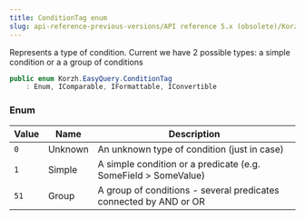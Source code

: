 ```yaml
---
title: ConditionTag enum
slug: api-reference-previous-versions/API reference 5.x (obsolete)/Korzh.EasyQuery namespace/conditiontag-enum
---
```



Represents a type of condition.  Current we have 2 possible types: a simple condition or a a group of conditions
```csharp
public enum Korzh.EasyQuery.ConditionTag
    : Enum, IComparable, IFormattable, IConvertible

```

### Enum

| Value | Name | Description | 
| --- | --- | --- | 
| `0` | Unknown | An unknown type of condition (just in case) | 
| `1` | Simple | A simple condition or a predicate (e.g. SomeField &gt; SomeValue) | 
| `51` | Group | A group of conditions - several predicates connected by AND or OR |